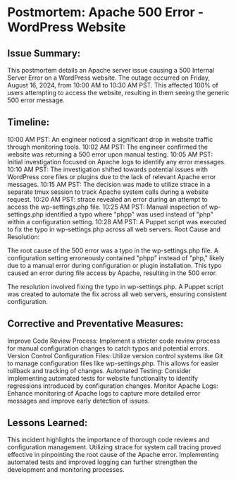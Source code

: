 # Postmortem: Apache 500 Error - WordPress Website

## Issue Summary:

This postmortem details an Apache server issue causing a 500 Internal Server Error on a WordPress website. The outage occurred on Friday, August 16, 2024, from 10:00 AM to 10:30 AM PST. This affected 100% of users attempting to access the website, resulting in them seeing the generic 500 error message.

## Timeline:

10:00 AM PST: An engineer noticed a significant drop in website traffic through monitoring tools.
10:02 AM PST: The engineer confirmed the website was returning a 500 error upon manual testing.
10:05 AM PST: Initial investigation focused on Apache logs to identify any error messages.
10:10 AM PST: The investigation shifted towards potential issues with WordPress core files or plugins due to the lack of relevant Apache error messages.
10:15 AM PST: The decision was made to utilize strace in a separate tmux session to track Apache system calls during a website request.
10:20 AM PST: strace revealed an error during an attempt to access the wp-settings.php file.
10:25 AM PST: Manual inspection of wp-settings.php identified a typo where "phpp" was used instead of "php" within a configuration setting.
10:28 AM PST: A Puppet script was executed to fix the typo in wp-settings.php across all web servers.
Root Cause and Resolution:

The root cause of the 500 error was a typo in the wp-settings.php file. A configuration setting erroneously contained "phpp" instead of "php," likely due to a manual error during configuration or plugin installation. This typo caused an error during file access by Apache, resulting in the 500 error.

The resolution involved fixing the typo in wp-settings.php. A Puppet script was created to automate the fix across all web servers, ensuring consistent configuration.

## Corrective and Preventative Measures:

Improve Code Review Process: Implement a stricter code review process for manual configuration changes to catch typos and potential errors.
Version Control Configuration Files: Utilize version control systems like Git to manage configuration files like wp-settings.php. This allows for easier rollback and tracking of changes.
Automated Testing: Consider implementing automated tests for website functionality to identify regressions introduced by configuration changes.
Monitor Apache Logs: Enhance monitoring of Apache logs to capture more detailed error messages and improve early detection of issues.

## Lessons Learned:

This incident highlights the importance of thorough code reviews and configuration management. Utilizing strace for system call tracing proved effective in pinpointing the root cause of the Apache error. Implementing automated tests and improved logging can further strengthen the development and monitoring processes.
